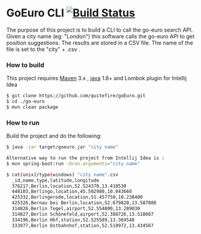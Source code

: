 # GoEuro CLI [![Build Status](https://api.travis-ci.org/quitefire/goEuro.svg?branch=master)](https://travis-ci.org/quitefire/goEuro)

The purpose of this project is to build a CLI to call the go-euro search API. Given a city name (eg: "London") this software calls the go-euro API to get position suggestions. 
The results are stored in a CSV file. The name of the file is set to the "city" + .csv .


### How to build

This project requires [Maven](https://maven.apache.org/) 3.x , [java](https://java.com/en) 1.8+ and Lombok plugin for Intellij Idea

```bash
$ git clone https://github.com/quitefire/goEuro.git
$ cd ./go-euro
$ mvn clean package
```



### How to run

Build the project and do the following: 

```bash
$ java -jar target/goeuro.jar "city name"

Alternative way to run the project from Intellij Idea is :
$ mvn spring-boot:run -Drun.arguments="city name"

$ cat(unix)/type(windows) "city name".csv
  _id,name,type,latitude,longitude
  376217,Berlin,location,52.524370,13.410530
  448103,Berlingo,location,45.502980,10.043660
  425332,Berlingerode,location,51.457750,10.238400
  425326,Bernau bei Berlin,location,52.679820,13.587080
  314826,Berlin Tegel,airport,52.554800,13.289030
  314827,Berlin Schönefeld,airport,52.388726,13.518087
  334196,Berlin Hbf,station,52.525589,13.369548
  333977,Berlin Ostbahnhof,station,52.510972,13.434567
```

